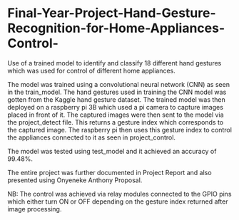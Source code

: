 # Final-Year-Project-Hand-Gesture-Recognition-for-Home-Appliances-Control-
Use of a trained model to identify and classify 18 different hand gestures which was used for control of different home appliances.


The model was trained using a convolutional neural network (CNN) as seen in the train_model. The hand gestures used in training the CNN model was gotten from the Kaggle hand gesture dataset. The trained model was then deployed on a raspberry pi 3B which used a pi camera to capture images placed in front of it. The captured images were then sent to the model via the project_detect file. This returns a gesture index which corresponds to the captured image. The raspberry pi then uses this gesture index to control the appliances connected to it as seen in project_control.

The model was tested using test_model and it achieved an accuracy of 99.48%.

The entire project was further documented in Project Report and also presented using Onyeneke Anthony Proposal. 

NB: The control was achieved via relay modules connected to the GPIO pins which either turn ON or OFF depending on the gesture index returned after image processing.
